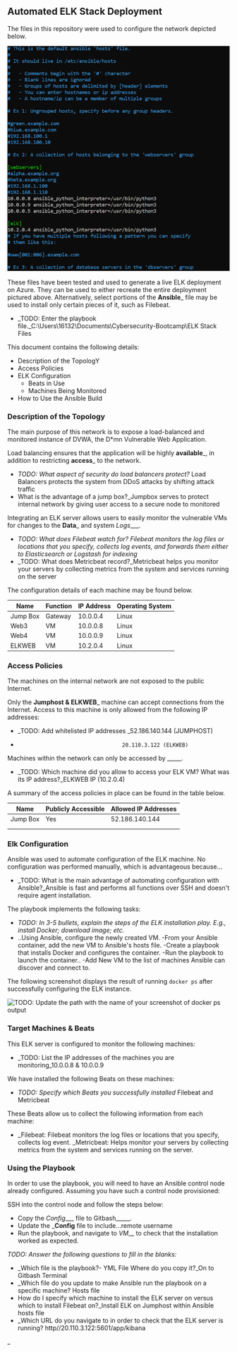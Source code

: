  ## Automated ELK Stack Deployment

The files in this repository were used to configure the network depicted below.

![TODO: Update the path with the name of your diagram](Ansible/Ansible.PNG)

These files have been tested and used to generate a live ELK deployment on Azure. They can be used to either recreate the entire deployment pictured above. Alternatively, select portions of the __Ansible___ file may be used to install only certain pieces of it, such as Filebeat.

  - _TODO: Enter the playbook file._C:\Users\16132\Documents\Cybersecurity-Bootcamp\ELK Stack Files

This document contains the following details:
- Description of the TopologY
- Access Policies
- ELK Configuration
  - Beats in Use
  - Machines Being Monitored
- How to Use the Ansible Build


### Description of the Topology

The main purpose of this network is to expose a load-balanced and monitored instance of DVWA, the D*mn Vulnerable Web Application.

Load balancing ensures that the application will be highly __available___, in addition to restricting __access___ to the network.
- _TODO: What aspect of security do load balancers protect?_  Load Balancers protects the system from DDoS attacks by shifting attack traffic
- What is the advantage of a jump box?_Jumpbox serves to protect internal network by giving user access to a secure node to monitored

Integrating an ELK server allows users to easily monitor the vulnerable VMs for changes to the __Data___ and system _Logs____.
- _TODO: What does Filebeat watch for?  Filebeat monitors the log files or locations that you specify, collects log events, and forwards them either to Elasticsearch or Logstash for indexing_
- _TODO: What does Metricbeat record?_Metricbeat helps you monitor your servers by collecting metrics from the system and services running on the server

The configuration details of each machine may be found below.


| Name     | Function | IP Address | Operating System |
|----------|----------|------------|------------------|
| Jump Box | Gateway  | 10.0.0.4   | Linux            |
|   Web3   |     VM   | 10.0.0.8   | Linux            |
|   Web4   |     VM   | 10.0.0.9   | Linux            |
|   ELKWEB |     VM   | 10.2.0.4   | Linux            |

### Access Policies

The machines on the internal network are not exposed to the public Internet. 

Only the __Jumphost & ELKWEB___ machine can accept connections from the Internet. Access to this machine is only allowed from the following IP addresses:
- _TODO: Add whitelisted IP addresses _52.186.140.144 (JUMPHOST)
-                                      20.110.3.122 (ELKWEB)

Machines within the network can only be accessed by _____.
- _TODO: Which machine did you allow to access your ELK VM? What was its IP address?_ELKWEB IP (10.2.0.4)

A summary of the access policies in place can be found in the table below.

| Name     | Publicly Accessible | Allowed IP Addresses |
|----------|---------------------|----------------------|
| Jump Box | Yes                 |  52.186.140.144      |
|          |                     |                      |
|          |                     |                      |

### Elk Configuration

Ansible was used to automate configuration of the ELK machine. No configuration was performed manually, which is advantageous because...
- _TODO: What is the main advantage of automating configuration with Ansible?_Ansible is fast and performs all functions over SSH and doesn't require agent installation. 

The playbook implements the following tasks:
- _TODO: In 3-5 bullets, explain the steps of the ELK installation play. E.g., install Docker; download image; etc._
- ..Using Ansible, configure the newly created VM.
-From your Ansible container, add the new VM to Ansible's hosts file.
-Create a playbook that installs Docker and configures the container.
-Run the playbook to launch the container..
-Add New VM to the list of machines Ansible can discover and connect to.

The following screenshot displays the result of running `docker ps` after successfully configuring the ELK instance.

![TODO: Update the path with the name of your screenshot of docker ps output](Images/docker_ps_output.png)

### Target Machines & Beats
This ELK server is configured to monitor the following machines:
- _TODO: List the IP addresses of the machines you are monitoring_10.0.0.8 & 10.0.0.9

We have installed the following Beats on these machines:
- _TODO: Specify which Beats you successfully installed_ Filebeat and Metricbeat

These Beats allow us to collect the following information from each machine:
- _Filebeat: Filebeat monitors the log files or locations that you specify, collects log event.
  _Metricbeat: Helps monitor your servers by collecting metrics from the system and services running on the server.

### Using the Playbook
In order to use the playbook, you will need to have an Ansible control node already configured. Assuming you have such a control node provisioned: 

SSH into the control node and follow the steps below:
- Copy the _Config____ file to Gitbash_____.
- Update the ___Config__ file to include...remote username
- Run the playbook, and navigate to _VM___ to check that the installation worked as expected.

_TODO: Answer the following questions to fill in the blanks:_
- _Which file is the playbook?- YML File Where do you copy it?_On to Gitbash Terminal
- _Which file do you update to make Ansible run the playbook on a specific machine? Hosts file
- How do I specify which machine to install the ELK server on versus which to install Filebeat on?_Install ELK on Jumphost within Ansible hosts file
- _Which URL do you navigate to in order to check that the ELK server is running? http//20.110.3.122:5601/app/kibana

_